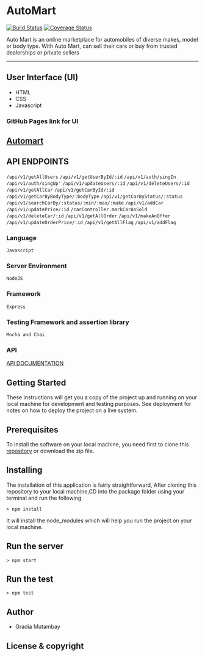 # AutoMart

[![Build Status](https://travis-ci.org/GradiMut/auto-mart.svg?branch=master)](https://travis-ci.org/GradiMut/auto-mart)
[![Coverage Status](https://coveralls.io/repos/github/GradiMut/auto-mart/badge.svg?branch=master)](https://coveralls.io/github/GradiMut/auto-mart?branch=master)

Auto Mart is an online marketplace for automobiles of diverse makes, model or body type. With
Auto Mart,  can sell their cars or buy from trusted dealerships or private sellers

------------------------------------------------------------------------------

## User Interface (UI)

* HTML
* CSS
* Javascript

### GitHub Pages link for UI

[Automart](https://gradimut.github.io/auto-mart/UI)
---------------------------------------------------------------------

## API ENDPOINTS

```/api/v1/getAllUsers```
```/api/v1/getUserById/:id```
```/api/v1/auth/singIn```
```/api/v1/auth/singUp'```
```/api/v1/updateUsers/:id```
```/api/v1/deleteUsers/:id```
```/api/v1/getAllCar```
```/api/v1/getCarById/:id```
```/api/v1/getCarByBodyType/:bodyType```
```/api/v1/getCarByStatus/:status```
```/api/v1/searchCarBy/:status/:min/:max/:make```
```/api/v1/addCar```
```/api/v1/updatePrice/:id```
```/carController.markCarAsSold```
```/api/v1/deleteCar/:id```
```/api/v1/getAllOrder```
```/api/v1/makeAnOffer```
```/api/v1/updateOrderPrice/:id```
```/api/v1/getAllFlag```
```/api/v1/addFlag```

### Language

```Javascript```

### Server Environment

```NodeJS```

### Framework

```Express```

### Testing Framework and assertion library

```Mocha and Chai```


### API

[API DOCUMENTATION](https://automart-andele-bc7.herokuapp.com/)

## Getting Started
These instructions will get you a copy of the project up and running on your local machine for development and testing purposes. See deployment for notes on how to deploy the project on a live system.

## Prerequisites
To install the software on your local machine, you need first to clone this [repository](https://github.com/GradiMut/auto-mart/) or download the zip file.

## Installing

The installation of this application is fairly straightforward, After cloning this repository to your local machine,CD into the package folder using your terminal and run the following

```> npm install```

It will install the node_modules which will help you run the project on your local machine.

## Run the server

```> npm start```

## Run the test

```> npm test```

## Author

* Gradia Mutambay

## License & copyright
